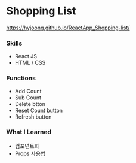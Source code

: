 # Shopping List 
https://hyjoong.github.io/ReactApp_Shopping-list/

### Skills
- React JS
- HTML / CSS

### Functions
- Add Count
- Sub Count
- Delete btton
- Reset Count button
- Refresh button

### What I Learned
- 컴포넌트화
- Props 사용법
